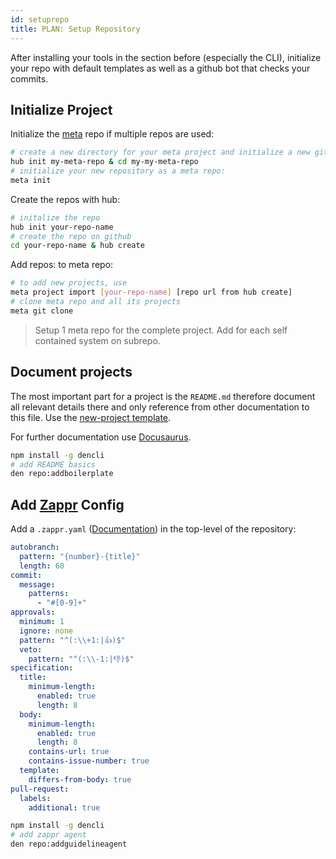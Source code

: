 ```yaml
---
id: setuprepo
title: PLAN: Setup Repository
---
```


After installing your tools in the section before (especially the CLI), initialize your repo with default templates as well as a github bot that checks your commits.

## Initialize Project

Initialize the [meta](https://github.com/mateodelnorte/meta) repo if multiple repos are used:

```bash
# create a new directory for your meta project and initialize a new git repository in your new dir:
hub init my-meta-repo & cd my-my-meta-repo
# initialize your new repository as a meta repo:
meta init
```

Create the repos with hub:

```sh
# initalize the repo
hub init your-repo-name
# create the repo on github
cd your-repo-name & hub create
```

Add repos: to meta repo:

```bash
# to add new projects, use
meta project import [your-repo-name] [repo url from hub create]
# clone meta repo and all its projects
meta git clone
```

> Setup 1 meta repo for the complete project. Add for each self contained system on subrepo.

## Document projects

The most important part for a project is the `README.md` therefore document all relevant details there and only reference from other documentation to this file. Use the [new-project template](https://github.com/d10l/templates/tree/master/git-repo/create).

For further documentation use [Docusaurus](https://docusaurus.io/docs/en/installation).

```sh
npm install -g dencli
# add README basics
den repo:addboilerplate
```

## Add [Zappr](https://zappr.opensource.zalan.do) Config

Add a `.zappr.yaml` ([Documentation](https://zappr.readthedocs.io/en/latest/setup/#zappr-features-and-their-configuration-options)) in the top-level of the repository:

```yaml
autobranch:
  pattern: "{number}-{title}"
  length: 60
commit:
  message:
    patterns:
      - "#[0-9]+"
approvals:
  minimum: 1
  ignore: none
  pattern: "^(:\\+1:|👍)$"
  veto:
    pattern: "^(:\\-1:|👎)$"
specification:
  title:
    minimum-length:
      enabled: true
      length: 8
  body:
    minimum-length:
      enabled: true
      length: 8
    contains-url: true
    contains-issue-number: true
  template:
    differs-from-body: true
pull-request:
  labels:
    additional: true
```

```sh
npm install -g dencli
# add zappr agent
den repo:addguidelineagent
```

